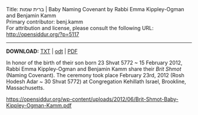 <html>
<head></head>
<body>
Title: ברית שמות | Baby Naming Covenant by Rabbi Emma Kippley-Ogman and Benjamin Kamm<br />
Primary contributor: benj.kamm<br />
For attribution and license, please consult the following URL: <a href="http://opensiddur.org/?p=5117">http://opensiddur.org/?p=5117</a>
<p />
<hr />

<strong>DOWNLOAD:</strong> <a href="https://opensiddur.org/wp-content/uploads/2012/06/Brit-Shmot-Baby-Kippley-Ogman-Kamm.txt">TXT</a> | <a href="https://opensiddur.org/wp-content/uploads/2012/06/Brit-Shmot-Baby-Kippley-Ogman-Kamm.odt">odt</a> | <a href="https://opensiddur.org/wp-content/uploads/2012/06/Brit-Shmot-Baby-Kippley-Ogman-Kamm.pdf">PDF</a>

In honor of the birth of their son born 23 Shvat 5772 ~ 15 February 2012, Rabbi Emma Kippley-Ogman and Benjamin Kamm share their <em>Brit Shmot</em> (Naming Covenant). The ceremony took place February 23rd, 2012 (Rosh Ḥodesh Adar ~ 30 Shvat 5772) at Congregation Kehillath Israel, Brookline, Massachusetts.

https://opensiddur.org/wp-content/uploads/2012/06/Brit-Shmot-Baby-Kippley-Ogman-Kamm.pdf

&nbsp;
</body>
</html>